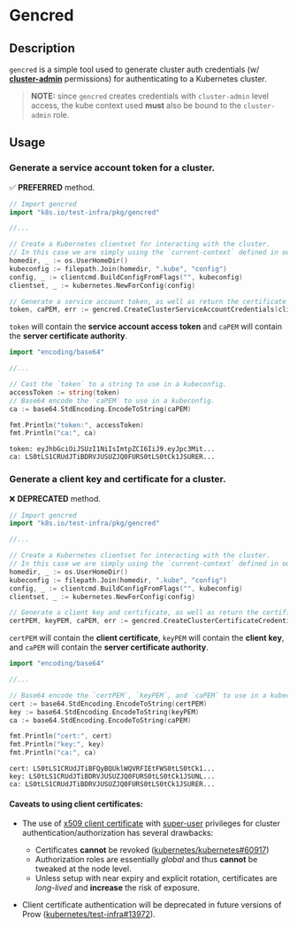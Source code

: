 # Gencred

## Description

`gencred` is a simple tool used to generate cluster auth credentials (w/ [**cluster-admin**](https://kubernetes.io/docs/reference/access-authn-authz/rbac/#user-facing-roles) permissions) for authenticating to a Kubernetes cluster.
> **NOTE:** since `gencred` creates credentials with `cluster-admin` level access, the kube context used **must** also be bound to the `cluster-admin` role.

## Usage

### Generate a service account token for a cluster. 
✅ **PREFERRED** method.

```go
// Import gencred
import "k8s.io/test-infra/pkg/gencred"

//...

// Create a Kubernetes clientset for interacting with the cluster.
// In this case we are simply using the `current-context` defined in our local `~/.kube/config`.
homedir, _ := os.UserHomeDir()
kubeconfig := filepath.Join(homedir, ".kube", "config")
config, _ := clientcmd.BuildConfigFromFlags("", kubeconfig)
clientset, _ := kubernetes.NewForConfig(config)

// Generate a service account token, as well as return the certificate authority that issued the token.
token, caPEM, err := gencred.CreateClusterServiceAccountCredentials(clientset)
```  

`token` will contain the **service account access token** and `caPEM` will contain the **server certificate authority**.

```go
import "encoding/base64"

//...

// Cast the `token` to a string to use in a kubeconfig.
accessToken := string(token)
// Base64 encode the `caPEM` to use in a kubeconfig.
ca := base64.StdEncoding.EncodeToString(caPEM)

fmt.Println("token:", accessToken)
fmt.Println("ca:", ca)
```

```text
token: eyJhbGciOiJSUzI1NiIsImtpZCI6IiJ9.eyJpc3Mit...
ca: LS0tLS1CRUdJTiBDRVJUSUZJQ0FURS0tLS0tCk1JSURER...
```

### Generate a client key and certificate for a cluster.
❌ **DEPRECATED** method.

```go
// Import gencred
import "k8s.io/test-infra/pkg/gencred"

//...

// Create a Kubernetes clientset for interacting with the cluster.
// In this case we are simply using the `current-context` defined in our local `~/.kube/config`.
homedir, _ := os.UserHomeDir()
kubeconfig := filepath.Join(homedir, ".kube", "config")
config, _ := clientcmd.BuildConfigFromFlags("", kubeconfig)
clientset, _ := kubernetes.NewForConfig(config)

// Generate a client key and certificate, as well as return the certificate authority that issued the certificate.
certPEM, keyPEM, caPEM, err := gencred.CreateClusterCertificateCredentials(clientset)
```  

`certPEM` will contain the **client certificate**, `keyPEM` will contain the **client key**, and `caPEM` will contain the **server certificate authority**.

```go
import "encoding/base64"

//...

// Base64 encode the `certPEM`, `keyPEM`, and `caPEM` to use in a kubeconfig.
cert := base64.StdEncoding.EncodeToString(certPEM)
key := base64.StdEncoding.EncodeToString(keyPEM)
ca := base64.StdEncoding.EncodeToString(caPEM)

fmt.Println("cert:", cert)
fmt.Println("key:", key)
fmt.Println("ca:", ca)
```

```text
cert: LS0tLS1CRUdJTiBFQyBQUklWQVRFIEtFWS0tLS0tCk1...
key: LS0tLS1CRUdJTiBDRVJUSUZJQ0FURS0tLS0tCk1JSUNL...
ca: LS0tLS1CRUdJTiBDRVJUSUZJQ0FURS0tLS0tCk1JSURER...
```

#### Caveats to using client certificates:
* The use of [x509 client certificate](https://kubernetes.io/docs/reference/access-authn-authz/authentication/#x509-client-certs) with [super-user](https://kubernetes.io/docs/reference/access-authn-authz/rbac/#user-facing-roles) privileges for cluster authentication/authorization has several drawbacks:
    - Certificates **cannot** be revoked ([kubernetes/kubernetes#60917](https://github.com/kubernetes/kubernetes/issues/60917))
    - Authorization roles are essentially *global* and thus **cannot** be tweaked at the node level.
    - Unless setup with near expiry and explicit rotation, certificates are *long-lived* and **increase** the risk of exposure.

* Client certificate authentication will be deprecated in future versions of Prow  ([kubernetes/test-infra#13972](https://github.com/kubernetes/test-infra/issues/13972)).